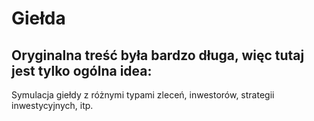 # Giełda

## Oryginalna treść była bardzo długa, więc tutaj jest tylko ogólna idea:

Symulacja giełdy z różnymi typami zleceń, inwestorów, strategii inwestycyjnych, itp.
